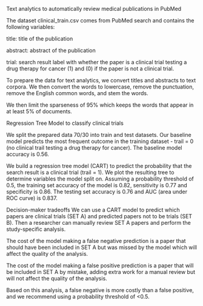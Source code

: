 Text analytics to automatically review medical publications in PubMed

The dataset clinical_train.csv comes from PubMed search and contains the following
variables:

title: title of the publication

abstract: abstract of the publication

trial: search result label with whether the paper is a clinical trial testing
a drug therapy for cancer (1) and (0) if the paper is not a clinical trial.

To prepare the data for text analytics, we convert titles and abstracts to text
corpora. We then convert the words to lowercase, remove the punctuation, remove
the English common words, and stem the words.

We then limit the sparseness of 95% which keeps the words that appear in at
least 5% of documents.

Regression Tree Model to classify clinical trials

We split the prepared data 70/30 into train and test datasets. Our baseline
model predicts the most frequent outcome in the training dataset - trail = 0
(no clinical trail testing a drug therapy for cancer). The baseline model
accuracy is 0.56.

We build a regression tree model (CART) to predict the probability that the
search result is a clinical trial (trail = 1). We plot the resulting tree to
determine variables the model split on. Assuming a probability threshold
of 0.5, the training set accuracy of the model is 0.82, sensitivity is 0.77 and
specificity is 0.86. The testing set accuracy is 0.76 and AUC (area under ROC
curve) is 0.837.

Decision-maker tradeoffs
We can use a CART model to predict which papers are clinical trials (SET A) and
predicted papers not to be trials (SET B). Then a researcher can manually
review SET A papers and perform the study-specific analysis.

The cost of the model making a false negative prediction is a paper that should
have been included in SET A but was missed by the model which will affect the
quality of the analysis.

The cost of the model making a false positive prediction is a paper that will be
included in SET A by mistake, adding extra work for a manual review but will
not affect the quality of the analysis.

Based on this analysis, a false negative is more costly than a false positive,
and we recommend using a probability threshold of <0.5.
